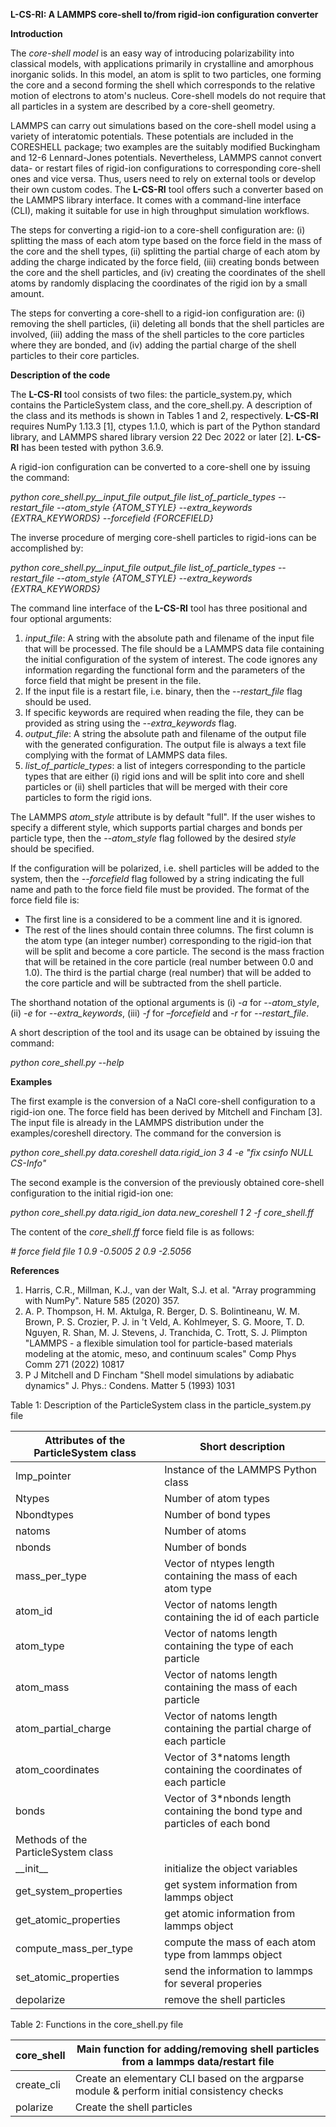 
**L-CS-RI: A LAMMPS core-shell to/from rigid-ion configuration converter**

**Introduction**

The _core-shell model_ is an easy way of introducing polarizability into classical models, with applications primarily in crystalline and amorphous inorganic solids. In this model, an atom is split to two particles, one forming the core and a second forming the shell which corresponds to the relative motion of electrons to atom's nucleus. Core-shell models do not require that all particles in a system are described by a core-shell geometry.

LAMMPS can carry out simulations based on the core-shell model using a variety of interatomic potentials. These potentials are included in the CORESHELL package; two examples are the suitably modified Buckingham and 12-6 Lennard-Jones potentials. Nevertheless, LAMMPS cannot convert data- or restart files of rigid-ion configurations to corresponding core-shell ones and vice versa. Thus, users need to rely on external tools or develop their own custom codes. The **L-CS-RI** tool offers such a converter based on the LAMMPS library interface. It comes with a command-line interface (CLI), making it suitable for use in high throughput simulation workflows.

The steps for converting a rigid-ion to a core-shell configuration are: (i) splitting the mass of each atom type based on the force field in the mass of the core and the shell types, (ii) splitting the partial charge of each atom by adding the charge indicated by the force field, (iii) creating bonds between the core and the shell particles, and (iv) creating the coordinates of the shell atoms by randomly displacing the coordinates of the rigid ion by a small amount.

The steps for converting a core-shell to a rigid-ion configuration are: (i) removing the shell particles, (ii) deleting all bonds that the shell particles are involved, (iii) adding the mass of the shell particles to the core particles where they are bonded, and (iv) adding the partial charge of the shell particles to their core particles.

**Description of the code**

The **L-CS-RI** tool consists of two files: the particle\_system.py, which contains the ParticleSystem class, and the core\_shell.py. A description of the class and its methods is shown in Tables 1 and 2, respectively. **L-CS-RI** requires NumPy 1.13.3 [1], ctypes 1.1.0, which is part of the Python standard library, and LAMMPS shared library version 22 Dec 2022 or later [2]. **L-CS-RI** has been tested with python 3.6.9.

A rigid-ion configuration can be converted to a core-shell one by issuing the command:

_python core\_shell.py__input\_file output\_file list\_of\_particle\_types --restart\_file --atom\_style {ATOM\_STYLE} --extra\_keywords {EXTRA\_KEYWORDS} --forcefield {FORCEFIELD}_

The inverse procedure of merging core-shell particles to rigid-ions can be accomplished by:

_python core\_shell.py__input\_file output\_file list\_of\_particle\_types --restart\_file --atom\_style {ATOM\_STYLE} --extra\_keywords {EXTRA\_KEYWORDS}_

The command line interface of the **L-CS-RI** tool has three positional and four optional arguments:

1. _input\_file_: A string with the absolute path and filename of the input file that will be processed. The file should be a LAMMPS data file containing the initial configuration of the system of interest. The code ignores any information regarding the functional form and the parameters of the force field that might be present in the file.
  1. If the input file is a restart file, i.e. binary, then the --_restart\_file_ flag should be used.
  2. If specific keywords are required when reading the file, they can be provided as string using the _--extra\_keywords_ flag.
2. _output\_file_: A string the absolute path and filename of the output file with the generated configuration. The output file is always a text file complying with the format of LAMMPS data files.
3. _list\_of\_particle\_types_: a list of integers corresponding to the particle types that are either (i) rigid ions and will be split into core and shell particles or (ii) shell particles that will be merged with their core particles to form the rigid ions.

The LAMMPS _atom\_style_ attribute is by default "full". If the user wishes to specify a different style, which supports partial charges and bonds per particle type, then the _--atom\_style_ flag followed by the desired _style_ should be specified.

If the configuration will be polarized, i.e. shell particles will be added to the system, then the _--forcefield_ flag followed by a string indicating the full name and path to the force field file must be provided. The format of the force field file is:

- The first line is a considered to be a comment line and it is ignored.
- The rest of the lines should contain three columns. The first column is the atom type (an integer number) corresponding to the rigid-ion that will be split and become a core particle. The second is the mass fraction that will be retained in the core particle (real number between 0.0 and 1.0). The third is the partial charge (real number) that will be added to the core particle and will be subtracted from the shell particle.

The shorthand notation of the optional arguments is (i) _-a_ for _--atom\_style_, (ii) _-e_ for _--extra\_keywords_, (iii) _-f_ for _–forcefield_ and _-r_ for _--restart\_file_.

A short description of the tool and its usage can be obtained by issuing the command:

_python core\_shell.py --help_

**Examples**

The first example is the conversion of a NaCl core-shell configuration to a rigid-ion one. The force field has been derived by Mitchell and Fincham [3]. The input file is already in the LAMMPS distribution under the examples/coreshell directory. The command for the conversion is

_python core\_shell.py data.coreshell data.rigid\_ion 3 4 -e "fix csinfo NULL CS-Info"_

The second example is the conversion of the previously obtained core-shell configuration to the initial rigid-ion one:

_python core\_shell.py data.rigid\_ion data.new\_coreshell 1 2 -f core\_shell.ff_

The content of the _core\_shell.ff_ force field file is as follows:

_# force field file
 1 0.9 -0.5005
 2 0.9 -2.5056_

**References**

1. Harris, C.R., Millman, K.J., van der Walt, S.J. et al. "Array programming with NumPy". Nature 585 (2020) 357.
2. A. P. Thompson, H. M. Aktulga, R. Berger, D. S. Bolintineanu, W. M. Brown, P. S. Crozier, P. J. in 't Veld, A. Kohlmeyer, S. G. Moore, T. D. Nguyen, R. Shan, M. J. Stevens, J. Tranchida, C. Trott, S. J. Plimpton "LAMMPS - a flexible simulation tool for particle-based materials modeling at the atomic, meso, and continuum scales" Comp Phys Comm 271 (2022) 10817
3. P J Mitchell and D Fincham "Shell model simulations by adiabatic dynamics" J. Phys.: Condens. Matter 5 (1993) 1031

Table 1: Description of the ParticleSystem class in the particle\_system.py file

| Attributes of the ParticleSystem class | Short description |
| --- | --- |
| lmp\_pointer | Instance of the LAMMPS Python class |
| Ntypes | Number of atom types |
| Nbondtypes | Number of bond types |
| natoms | Number of atoms |
| nbonds | Number of bonds |
| mass\_per\_type | Vector of ntypes length containing the mass of each atom type |
| atom\_id | Vector of natoms length containing the id of each particle |
| atom\_type | Vector of natoms length containing the type of each particle |
| atom\_mass | Vector of natoms length containing the mass of each particle |
| atom\_partial\_charge | Vector of natoms length containing the partial charge of each particle |
| atom\_coordinates | Vector of 3\*natoms length containing the coordinates of each particle |
| bonds | Vector of 3\*nbonds length containing the bond type and particles of each bond |
| Methods of the ParticleSystem class |
| \_\_init\_\_ | initialize the object variables |
| get\_system\_properties | get system information from lammps object |
| get\_atomic\_properties | get atomic information from lammps object |
| compute\_mass\_per\_type | compute the mass of each atom type from lammps object |
| set\_atomic\_properties | send the information to lammps for several properies |
| depolarize | remove the shell particles |

Table 2: Functions in the core\_shell.py file

| core\_shell | Main function for adding/removing shell particles from a lammps data/restart file |
| --- | --- |
| create\_cli | Create an elementary CLI based on the argparse module & perform initial consistency checks |
| polarize | Create the shell particles |
